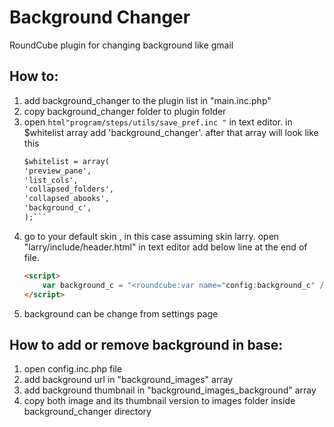 Background Changer
===========

RoundCube plugin for changing background like gmail


How to:
-----------------------------------------------------------
1. add background_changer to the plugin list in "main.inc.php"
2. copy background_changer folder to plugin folder
3. open  ```html"program/steps/utils/save_pref.inc "``` in text editor. in $whitelist array add 'background_changer'.
   after that array will look like this 
     ```html
	$whitelist = array(
    'preview_pane',
    'list_cols',
    'collapsed_folders',
    'collapsed_abooks',
    'background_c',
    );```
4. go to your default skin , in this case assuming skin larry. open "larry/include/header.html" in text editor
    add below line at the end of file.
	```html
    <script>
        var background_c = "<roundcube:var name="config:background_c" />";
    </script>
	```
6. background can be change from settings page

How to add or remove background in base:
------------------------------------------------------------
1. open config.inc.php file 
2. add background url in "background_images" array
3. add background thumbnail in "background_images_background" array
4. copy both image and its thumbnail version to images folder inside background_changer
   directory